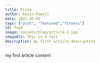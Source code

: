 ```yaml
---
title: Pizza
author: Kevin Powell
date: 2021-05-01
tags: ["post", "featured","fitness"]
id: food
image: /assets/blog/article-1.jpg
imageAlt: This is a test
description: my first article description
---
```

my first article content

